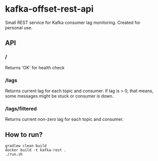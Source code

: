 # kafka-offset-rest-api

Small REST service for Kafka consumer lag monitoring. Created for personal use.

## API
### /
Returns 'OK' for health check
### /lags
Returns current lag for each topic and consumer. If lag is > 0, that means, some messages might be stuck or consumer is down.
### /lags/filtered
Returns current non-zero lag for each topic and consumer. 

## How to run?
```
gradlew clean build
docker build -t kafka-rest .
./run.sh
```

